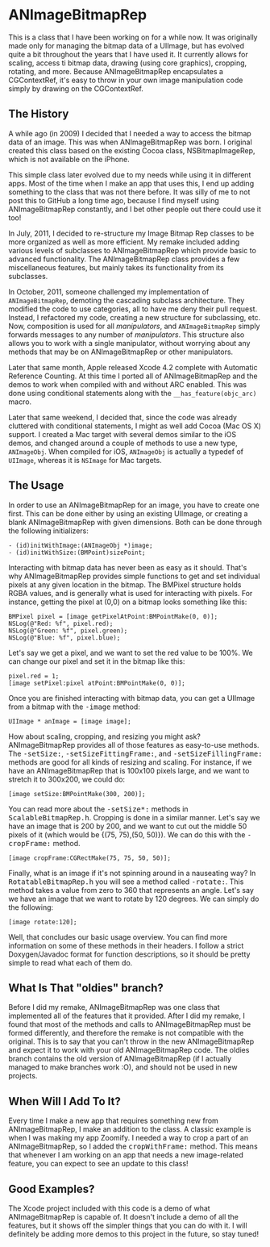 # ANImageBitmapRep

This is a class that I have been working on for a while now.  It was originally made only for managing the bitmap data of a UIImage, but has evolved quite a bit throughout the years that I have used it.  It currently allows for scaling, access ti bitmap data, drawing (using core graphics), cropping, rotating, and more.  Because ANImageBitmapRep encapsulates a CGContextRef, it's easy to throw in your own image manipulation code simply by drawing on the CGContextRef.

## The History

A while ago (in 2009) I decided that I needed a way to access the bitmap data of an image.  This was when ANImageBitmapRep was born.  I original created this class based on the existing Cocoa class, NSBitmapImageRep, which is not available on the iPhone.

This simple class later evolved due to my needs while using it in different apps.  Most of the time when I make an app that uses this, I end up adding something to the class that was not there before.  It was silly of me to not post this to GitHub a long time ago, because I find myself using ANImageBitmapRep constantly, and I bet other people out there could use it too!

In July, 2011, I decided to re-structure my Image Bitmap Rep classes to be more organized as well as more efficient.  My remake included adding various levels of subclasses to ANImageBitmapRep which provide basic to advanced functionality.  The ANImageBitmapRep class provides a few miscellaneous features, but mainly takes its functionality from its subclasses.

In October, 2011, someone challenged my implementation of ```ANImageBitmapRep```, demoting the cascading subclass architecture. They modified the code to use categories, all to have me deny their pull request. Instead, I refactored my code, creating a new structure for subclassing, etc. Now, composition is used for all *manipulators*, and ```ANImageBitmapRep``` simply forwards messages to any number of *manipulators*. This structure also allows you to work with a single manipulator, without worrying about any methods that may be on ANImageBitmapRep or other manipulators.

Later that same month, Apple released Xcode 4.2 complete with Automatic Reference Counting. At this time I ported all of ANImageBitmapRep and the demos to work when compiled with and without ARC enabled. This was done using conditional statements along with the ```__has_feature(objc_arc)``` macro.

Later that same weekend, I decided that, since the code was already cluttered with conditional statements, I might as well add Cocoa (Mac OS X) support. I created a Mac target with several demos similar to the iOS demos, and changed around a couple of methods to use a new type, ```ANImageObj```. When compiled for iOS, ```ANImageObj``` is actually a typedef of ```UIImage```, whereas it is ```NSImage``` for Mac targets.

## The Usage

In order to use an ANImageBitmapRep for an image, you have to create one first.  This can be done either by using an existing UIImage, or creating a blank ANImageBitmapRep with given dimensions.  Both can be done through the following initializers:

    - (id)initWithImage:(ANImageObj *)image;
    - (id)initWithSize:(BMPoint)sizePoint;

Interacting with bitmap data has never been as easy as it should.  That's why ANImageBitmapRep provides simple functions to get and set individual pixels at any given location in the bitmap.  The BMPixel structure holds RGBA values, and is generally what is used for interacting with pixels.  For instance, getting the pixel at (0,0) on a bitmap looks something like this:

    BMPixel pixel = [image getPixelAtPoint:BMPointMake(0, 0)];
    NSLog(@"Red: %f", pixel.red);
    NSLog(@"Green: %f", pixel.green);
    NSLog(@"Blue: %f", pixel.blue);

Let's say we get a pixel, and we want to set the red value to be 100%.  We can change our pixel and set it in the bitmap like this:

    pixel.red = 1;
    [image setPixel:pixel atPoint:BMPointMake(0, 0)];

Once you are finished interacting with bitmap data, you can get a UIImage from a bitmap with the <tt>-image</tt> method:
    
    UIImage * anImage = [image image];

How about scaling, cropping, and resizing you might ask?  ANImageBitmapRep provides all of those features as easy-to-use methods.  The <tt>-setSize:</tt>, <tt>-setSizeFittingFrame:</tt>, and <tt>-setSizeFillingFrame:</tt> methods are good for all kinds of resizing and scaling.  For instance, if we have an ANImageBitmapRep that is 100x100 pixels large, and we want to stretch it to 300x200, we could do:

    [image setSize:BMPointMake(300, 200)];

You can read more about the <tt>-setSize*:</tt> methods in <tt>ScalableBitmapRep.h</tt>.  Cropping is done in a similar manner.  Let's say we have an image that is 200 by 200, and we want to cut out the middle 50 pixels of it (which would be {(75, 75),(50, 50)}).  We can do this with the <tt>-cropFrame:</tt> method.

    [image cropFrame:CGRectMake(75, 75, 50, 50)];

Finally, what is an image if it's not spinning around in a nauseating way?  In <tt>RotatableBitmapRep.h</tt> you will see a method called <tt>-rotate:</tt>.  This method takes a value from zero to 360 that represents an angle.  Let's say we have an image that we want to rotate by 120 degrees.  We can simply do the following:

    [image rotate:120];

Well, that concludes our basic usage overview.  You can find more information on some of these methods in their headers.  I follow a strict Doxygen/Javadoc format for function descriptions, so it should be pretty simple to read what each of them do.

## What Is That "oldies" branch?

Before I did my remake, ANImageBitmapRep was one class that implemented all of the features that it provided.  After I did my remake, I found that most of the methods and calls to ANImageBitmapRep must be formed differently, and therefore the remake is not compatible with the original.  This is to say that you can't throw in the new ANImageBitmapRep and expect it to work with your old ANImageBitmapRep code.  The oldies branch contains the old version of ANImageBitmapRep (if I actually managed to make branches work :O), and should not be used in new projects.

## When Will I Add To It?

Every time I make a new app that requires something new from ANImageBitmapRep, I make an addition to the class.  A classic example is when I was making my app Zoomify.  I needed a way to crop a part of an ANImageBitmapRep, so I added the <tt>cropWithFrame:</tt> method.  This means that whenever I am working on an app that needs a new image-related feature, you can expect to see an update to this class!

## Good Examples?

The Xcode project included with this code is a demo of what ANImageBitmapRep is capable of.  It doesn't include a demo of all the features, but it shows off the simpler things that you can do with it.  I will definitely be adding more demos to this project in the future, so stay tuned!
